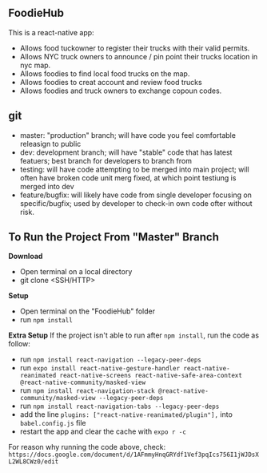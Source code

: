 ## FoodieHub

This is a react-native app:

- Allows food tuckowner to register their trucks with their valid permits.
- Allows NYC truck owners to announce / pin point their trucks location in nyc map.
- Allows foodies to find local food trucks on the map.
- Allows foodies to creat account and review food trucks
- Allows foodies and truck owners to exchange copoun codes.

## git

- master: "production" branch; will have code you feel comfortable releasign to public
- dev: development branch; will have "stable" code that has latest featuers; best branch for developers to branch from
- testing: will have code attempting to be merged into main project; will often have broken code unit merg fixed, at which point testiung is merged into dev
- feature/bugfix: will likely have code from single developer focusing on specific/bugfix; used by developer to check-in own code ofter without risk.

## To Run the Project From "Master" Branch

**Download**
- Open terminal on a local directory
- git clone <SSH/HTTP>

**Setup**
- Open terminal on the "FoodieHub" folder
- run `npm install`

**Extra Setup**
If the project isn't able to run after `npm install`, run the code as follow:

- run `npm install react-navigation --legacy-peer-deps`
- run `expo install react-native-gesture-handler react-native-reanimated react-native-screens react-native-safe-area-context @react-native-community/masked-view`
- run `npm install react-navigation-stack @react-native-community/masked-view --legacy-peer-deps`
- run `npm install react-navigation-tabs --legacy-peer-deps`
- add the line `plugins: ["react-native-reanimated/plugin"],` into `babel.config.js` file
- restart the app and clear the cache with `expo r -c`

For reason why running the code above, check: `https://docs.google.com/document/d/1AFmmyHnqGRYdf1Vef3pqIcs756I1jWJDsXL2WL8CWz0/edit`

